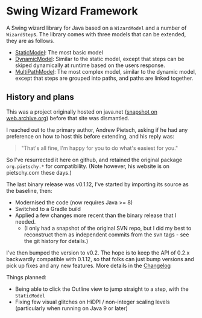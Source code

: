 # Swing Wizard Framework

A Swing wizard library for Java based on a `WizardModel` and a number of
`WizardStep`s.  The library comes with three models that can be extended, they are as follows.

 * [StaticModel](http://pietschy.com/software/wizard-framework/api/org/pietschy/wizard/models/StaticModel.html): The most basic model
 * [DynamicModel](http://pietschy.com/software/wizard-framework/api/org/pietschy/wizard/models/DynamicModel.html): Similar to the static model, except that steps can be skiped dynamically at runtime based on the users response.
 * [MultiPathModel](http://pietschy.com/software/wizard-framework/api/org/pietschy/wizard/models/MultiPathModel.html"): The most complex model, similar to the dynamic model, except that steps are grouped into paths, and paths are linked
together.

## History and plans

This was a project originally hosted on java.net ([snapshot on web.archive.org](https://web.archive.org/web/20070728043340/https://wizard-framework.dev.java.net/)) before that site was dismantled.

I reached out to the primary author, Andrew Pietsch, asking if he had any preference on how to host this before extending, and his reply was:

>  "That's all fine, I'm happy for you to do what's easiest for you."

So I've resurrected it here on github, and retained the original package `org.pietschy.*` for compatibility. (Note however, his website is on pietschy.com these days.)

The last binary release was v0.1.12, I've started by importing its source as the baseline, then:
 * Modernised the code (now requires Java >= 8)
 * Switched to a Gradle build
 * Applied a few changes more recent than the binary release that I needed.
    - (I only had a snapshot of the original SVN repo, but I did my best to reconstruct them as independent commits from the svn tags - see the git history for details.)

I've then bumped the version to v0.2. The hope is to keep the API of 0.2.x backwardly
compatible with 0.1.12, so that folks can just bump versions and pick up fixes and any
new features. More details in the [Changelog](CHANGELOG.md)

Things planned:

 * Being able to click the Outline view to jump straight to a step, with the `StaticModel`
 * Fixing few visual glitches on HiDPI / non-integer scaling levels (particularly
   when running on Java 9 or later)